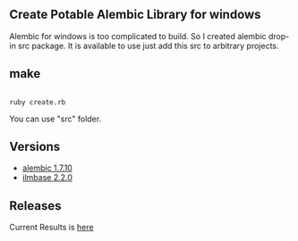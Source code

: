 ## Create Potable Alembic Library for windows
Alembic for windows is too complicated to build. So I created alembic drop-in src package. It is available to use just add this src to arbitrary projects.

## make

```

ruby create.rb

```

You can use "src" folder.

## Versions
- [alembic 1.7.10](https://github.com/alembic/alembic)
- [ilmbase 2.2.0](http://www.openexr.com/downloads.html)

## Releases
Current Results is [here](https://github.com/Ushio/PotableAlembic/releases)
